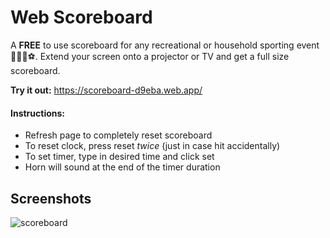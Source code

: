 
# Web Scoreboard

A **FREE** to use scoreboard for any recreational or household sporting event 🏀🏒🏈⚽. Extend your screen onto a projector or TV and get a full size scoreboard. 

**Try it out:** https://scoreboard-d9eba.web.app/

#### Instructions:
- Refresh page to completely reset scoreboard
- To reset clock, press reset *twice* (just in case hit accidentally)
- To set timer, type in desired time and click set
- Horn will sound at the end of the timer duration 


## Screenshots



![scoreboard](https://user-images.githubusercontent.com/85086293/176738545-1c93e621-8f67-46fa-99ba-c178b51cfa52.JPG)


